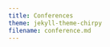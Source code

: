 ```yaml
---
title: Conferences
theme: jekyll-theme-chirpy
filename: conference.md
--- 
```


<html lang="en">
<head>
    <meta charset="UTF-8">
    <meta name="viewport" content="width=device-width, initial-scale=1.0">
    <title>Menubar Example</title>
    <style>
        /* Basic styling for the menubar */
        body {
            font-family: Arial, sans-serif;
        }

        .navbar {
            overflow: hidden;
            background-color: #333;
        }

        .navbar a {
            float: left;
            display: block;
            color: white;
            text-align: center;
            padding: 14px 20px;
            text-decoration: none;
        }

        .navbar a:hover {
            background-color: #ddd;
            color: black;
        }

        .navbar a.active {
            background-color: #04AA6D;
            color: white;
        }

        /* Dropdown container */
        .dropdown {
            float: left;
            overflow: hidden;
        }

        .dropdown .dropbtn {
            font-size: 16px;  
            border: none;
            outline: none;
            color: white;
            padding: 14px 20px;
            background-color: inherit;
            font-family: inherit;
            margin: 0;
        }

        .navbar a, .dropdown .dropbtn {
            display: inline-block;
        }

        /* Dropdown content (hidden by default) */
        .dropdown-content {
            display: none;
            position: absolute;
            background-color: #f9f9f9;
            min-width: 160px;
            box-shadow: 0px 8px 16px 0px rgba(0,0,0,0.2);
            z-index: 1;
        }

        .dropdown-content a {
            float: none;
            color: black;
            padding: 12px 16px;
            text-decoration: none;
            display: block;
            text-align: left;
        }

        .dropdown-content a:hover {
            background-color: #ddd;
        }

        /* Show the dropdown menu on hover */
        .dropdown:hover .dropdown-content {
            display: block;
        }

        .dropdown:hover .dropbtn {
            background-color: #ddd;
            color: black;
        }
    </style>
</head>
<body>

    <div class="navbar">
        <a class="active" href="https://ray-islam.github.io/">Home</a>
        <a href="https://ray-islam.github.io/book.html">Books</a>
        <a href="https://ray-islam.github.io/conference.html">Conferences</a>
        <a href="https://ray-islam.github.io/awardsnrecognitions.html">Awards & Recognitions</a>
              
    </div>
     <p> </p>
     <p> </p>
     <p> </p>

</body>
</html>

<ul>
    <li><a href="#computing-conference">Computing Conference 2024</a></li>
    <li><a href="#cancer-research-symposium">Symposium on Cancer Research Trends and Cybersecurity Challenges 2023</a></li>
</ul>
<hr>

<h2 id="computing-conference" style="color: green; font-size: 16px;">
    <a href="https://saiconference.com/Computing" style="color: green; font-size: 18px;"> Computing Conference 2024</a>
</h2>

<ul style="color: black; font-family: 'Futura', serif; font-size: 14px; list-style-type: none; margin: 0; padding: 0; text-align: justify;">
The Computing Conference, formerly the Science and Information Conference, is a prestigious annual event in London since 2013, uniting researchers and industry leaders from over 50 countries to share insights, present research, and foster collaboration.
</ul>
<br>

<ul style="color: black; font-family: 'Futura', serif; font-size: 12px; padding: 0; margin: 0; list-style: none;">
<b>Presented Peer-Reviewed Research Paper:</b> Islam, R. and Sandborn, P., (2024), Analyzing the Influence of Processor Speed and Clock Speed on Remaining Useful Life Estimation of Software Systems, Computing Conference, 11-12 July 2024, London, UK, Published as Proceedings on Springer Nature, DOI: https://doi.org/10.1007/978-3-031-62281-6_34. 
<br>
<br>
  <a href="https://link.springer.com/chapter/10.1007/978-3-031-62281-6_34">Click here to access the proceedings in SpringerNature.</a>
</ul>
<br>
<img src="https://github.com/user-attachments/assets/09c533dd-954a-4315-ae0c-a1e169146f3a" alt="Image Description" style="width:600px; height:auto;">
![453513082_793744742962789_8675114430293914151_n](https://github.com/user-attachments/assets/568a0c77-249d-484e-9f2a-519dafd5a37c)

    <body>
    <h2 id="cancer-research-symposium" style="font-size: 16px; color: green; margin: 10px 0;">
        Invited Panel Speaker: Symposium on Cancer Research Trends and Cybersecurity Challenges 2023
    </h2>
    <h3 style="font-size: 14px; color: green; margin: 5px 0 15px;">
        Hosted by Robert H. Smith School of Business, University of Maryland, College Park, MD, USA
    </h3>

    <ul style="margin: 0; padding: 0; list-style-type: none; color: black; font-size: 14px; text-align: justify;">
        <li>
            The Joint Annual Symposium, hosted by the Robert H. Smith School of Business at the University of Maryland, gathers experts to discuss advancements in cancer research and cybersecurity. Organized with the Taipei Economic and Cultural Representative Office, the Chinese-American Professionals Association of Metropolitan Washington DC, and the North Carolina-Taiwan Professional and Scholar Society, it facilitates dialogue among participants from Taiwan, North Carolina, and the Washington DC area.
        </li>
    </ul>
    <br>
    <ul style="margin: 0; padding: 0; list-style-type: none; color: black; font-size: 12px; text-align: justify;">
        <li>
            <b>Topic Presented:</b> Delivered speeches on how Generative AI impacts cybersecurity.
        </li>
    </ul>
    <br>
    <img src="https://raw.githubusercontent.com/ray-islam/ray-islam.github.io/main/assets/DSC03643.JPG" alt="Conference Image" style="width: 100%; height: auto; display: block; margin-top: 10px;">
    <img src="https://raw.githubusercontent.com/ray-islam/ray-islam.github.io/main/assets/DSC03619.JPG" alt="Conference Image" style="width: 100%; height: auto; display: block; margin-top: 10px;">
</body>

